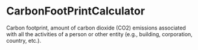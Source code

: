 # CarbonFootPrintCalculator
Carbon footprint, amount of carbon dioxide (CO2) emissions associated with all the activities of a person or other entity (e.g., building, corporation, country, etc.).
